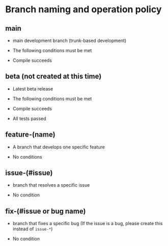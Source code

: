 # Branch naming and operation policy

## main

* main development branch (trunk-based development)
* The following conditions must be met

* Compile succeeds

## beta (not created at this time)

* Latest beta release
* The following conditions must be met

* Compile succeeds
* All tests passed

## feature-(name)

* A branch that develops one specific feature

* No conditions

## issue-(#issue)

* branch that resolves a specific issue

* No condition

## fix-(#issue or bug name)

* branch that fixes a specific bug (If the issue is a bug, please create this instead of `issue-*`)

* No condition
